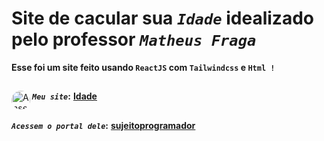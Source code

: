 # Site de cacular sua _`Idade`_ idealizado  pelo professor _`Matheus Fraga`_
**Esse foi um site feito usando `ReactJS` com `Tailwindcss` e `Html !`**
##
**_`Meu site`_:**</div>
<a href="https://polcaronet.github.io/Idade/" target="_blank"><img align="left" alt="Ansel-pic" height="30" style="border-radius:30px;" src="https://user-images.githubusercontent.com/66381597/167222900-88b7923c-a06d-46d4-bd88-8ed2cb883f7d.png" target="_blank">  **Idade** </a>
##
**_`Acessem o portal dele`_:** <a href="https://sujeitoprogramador.com/fabricadeaplicativos/" target="_blank"> **sujeitoprogramador**</a> 





